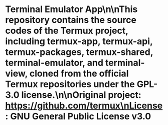 # Terminal Emulator App\n\nThis repository contains the source codes of the Termux project, including termux-app, termux-api, termux-packages, termux-shared, terminal-emulator, and terminal-view, cloned from the official Termux repositories under the GPL-3.0 license.\n\nOriginal project: https://github.com/termux\nLicense: GNU General Public License v3.0
